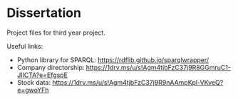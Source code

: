 # Dissertation

Project files for third year project.

Useful links:
- Python library for SPARQL: https://rdflib.github.io/sparqlwrapper/
- Company directorship: https://1drv.ms/u/s!Agm4tjbFzC37j9R8GGmruC1-JlICTA?e=EfgspE
- Stock data: https://1drv.ms/u/s!Agm4tjbFzC37j9R9nAAmpKpl-VKveQ?e=gwoYFh
